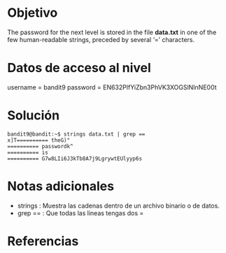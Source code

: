 # Objetivo
The password for the next level is stored in the file **data.txt** in one of the few human-readable strings, preceded by several ‘=’ characters.

# Datos de acceso al nivel
username =  bandit9
password = EN632PlfYiZbn3PhVK3XOGSlNInNE00t
# Solución
```
bandit9@bandit:~$ strings data.txt | grep ==
x]T========== theG)"
========== passwordk^
========== is
========== G7w8LIi6J3kTb8A7j9LgrywtEUlyyp6s
```
# Notas adicionales
- strings : Muestra las cadenas dentro de un archivo binario o de datos.
- grep == : Que todas las lineas tengas dos =
# Referencias